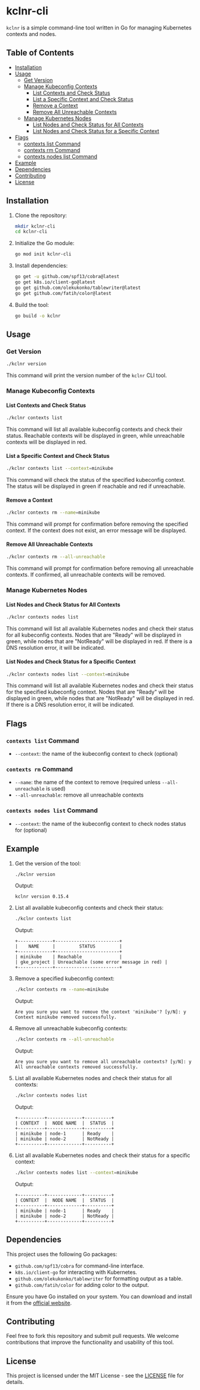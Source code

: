 # kclnr-cli

`kclnr` is a simple command-line tool written in Go for managing Kubernetes contexts and nodes.

## Table of Contents

- [Installation](#installation)
- [Usage](#usage)
  - [Get Version](#get-version)
  - [Manage Kubeconfig Contexts](#manage-kubeconfig-contexts)
    - [List Contexts and Check Status](#list-contexts-and-check-status)
    - [List a Specific Context and Check Status](#list-a-specific-context-and-check-status)
    - [Remove a Context](#remove-a-context)
    - [Remove All Unreachable Contexts](#remove-all-unreachable-contexts)
  - [Manage Kubernetes Nodes](#manage-kubernetes-nodes)
    - [List Nodes and Check Status for All Contexts](#list-nodes-and-check-status-for-all-contexts)
    - [List Nodes and Check Status for a Specific Context](#list-nodes-and-check-status-for-a-specific-context)
- [Flags](#flags)
  - [contexts list Command](#contexts-list-command)
  - [contexts rm Command](#contexts-rm-command)
  - [contexts nodes list Command](#contexts-nodes-list-command)
- [Example](#example)
- [Dependencies](#dependencies)
- [Contributing](#contributing)
- [License](#license)

## Installation

1. Clone the repository:
   ```sh
   mkdir kclnr-cli
   cd kclnr-cli
   ```

2. Initialize the Go module:
   ```sh
   go mod init kclnr-cli
   ```

3. Install dependencies:
   ```sh
   go get -u github.com/spf13/cobra@latest
   go get k8s.io/client-go@latest
   go get github.com/olekukonko/tablewriter@latest
   go get github.com/fatih/color@latest
   ```

4. Build the tool:
   ```sh
   go build -o kclnr
   ```

## Usage

### Get Version

```sh
./kclnr version
```

This command will print the version number of the `kclnr` CLI tool.

### Manage Kubeconfig Contexts

#### List Contexts and Check Status

```sh
./kclnr contexts list
```

This command will list all available kubeconfig contexts and check their status. Reachable contexts will be displayed in green, while unreachable contexts will be displayed in red.

#### List a Specific Context and Check Status

```sh
./kclnr contexts list --context=minikube
```

This command will check the status of the specified kubeconfig context. The status will be displayed in green if reachable and red if unreachable.

#### Remove a Context

```sh
./kclnr contexts rm --name=minikube
```

This command will prompt for confirmation before removing the specified context. If the context does not exist, an error message will be displayed.

#### Remove All Unreachable Contexts

```sh
./kclnr contexts rm --all-unreachable
```

This command will prompt for confirmation before removing all unreachable contexts. If confirmed, all unreachable contexts will be removed.

### Manage Kubernetes Nodes

#### List Nodes and Check Status for All Contexts

```sh
./kclnr contexts nodes list
```

This command will list all available Kubernetes nodes and check their status for all kubeconfig contexts. Nodes that are "Ready" will be displayed in green, while nodes that are "NotReady" will be displayed in red. If there is a DNS resolution error, it will be indicated.

#### List Nodes and Check Status for a Specific Context

```sh
./kclnr contexts nodes list --context=minikube
```

This command will list all available Kubernetes nodes and check their status for the specified kubeconfig context. Nodes that are "Ready" will be displayed in green, while nodes that are "NotReady" will be displayed in red. If there is a DNS resolution error, it will be indicated.

## Flags

### `contexts list` Command

- `--context`: the name of the kubeconfig context to check (optional)

### `contexts rm` Command

- `--name`: the name of the context to remove (required unless `--all-unreachable` is used)
- `--all-unreachable`: remove all unreachable contexts

### `contexts nodes list` Command

- `--context`: the name of the kubeconfig context to check nodes status for (optional)

## Example

1. Get the version of the tool:
   ```sh
   ./kclnr version
   ```

   Output:
   ```
   kclnr version 0.15.4
   ```

2. List all available kubeconfig contexts and check their status:
   ```sh
   ./kclnr contexts list
   ```

   Output:
   ```
   +-------------+------------------------+
   |    NAME     |         STATUS         |
   +-------------+------------------------+
   | minikube    | Reachable              |
   | gke_project | Unreachable (some error message in red) |
   +-------------+------------------------+
   ```

3. Remove a specified kubeconfig context:
   ```sh
   ./kclnr contexts rm --name=minikube
   ```

   Output:
   ```
   Are you sure you want to remove the context 'minikube'? [y/N]: y
   Context minikube removed successfully.
   ```

4. Remove all unreachable kubeconfig contexts:
   ```sh
   ./kclnr contexts rm --all-unreachable
   ```

   Output:
   ```
   Are you sure you want to remove all unreachable contexts? [y/N]: y
   All unreachable contexts removed successfully.
   ```

5. List all available Kubernetes nodes and check their status for all contexts:
   ```sh
   ./kclnr contexts nodes list
   ```

   Output:
   ```
   +----------+-------------+----------+
   | CONTEXT  |  NODE NAME  |  STATUS  |
   +----------+-------------+----------+
   | minikube | node-1      | Ready    |
   | minikube | node-2      | NotReady |
   +----------+-------------+----------+
   ```

6. List all available Kubernetes nodes and check their status for a specific context:
   ```sh
   ./kclnr contexts nodes list --context=minikube
   ```

   Output:
   ```
   +----------+-------------+----------+
   | CONTEXT  |  NODE NAME  |  STATUS  |
   +----------+-------------+----------+
   | minikube | node-1      | Ready    |
   | minikube | node-2      | NotReady |
   +----------+-------------+----------+
   ```

## Dependencies

This project uses the following Go packages:
- `github.com/spf13/cobra` for command-line interface.
- `k8s.io/client-go` for interacting with Kubernetes.
- `github.com/olekukonko/tablewriter` for formatting output as a table.
- `github.com/fatih/color` for adding color to the output.

Ensure you have Go installed on your system. You can download and install it from the [official website](https://golang.org/dl/).

## Contributing

Feel free to fork this repository and submit pull requests. We welcome contributions that improve the functionality and usability of this tool.

## License

This project is licensed under the MIT License - see the [LICENSE](LICENSE) file for details.

